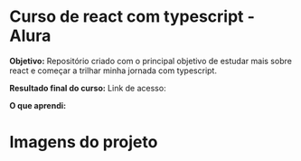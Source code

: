 <h1>Curso de react com typescript - Alura</h1>

<p><strong>Objetivo:</strong> Repositório criado com o principal objetivo de estudar mais sobre react e começar a trilhar minha jornada com typescript.</p>

<p><strong>Resultado final do curso:</strong> Link de acesso: </p>

<p><strong>O que aprendi:</strong> </p>

<h1>Imagens do projeto</h1>
